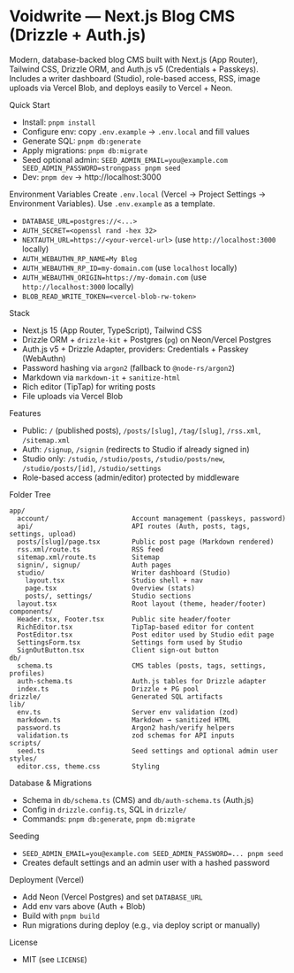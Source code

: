 Voidwrite — Next.js Blog CMS (Drizzle + Auth.js)
=================================================

Modern, database-backed blog CMS built with Next.js (App Router), Tailwind CSS, Drizzle ORM, and Auth.js v5 (Credentials + Passkeys). Includes a writer dashboard (Studio), role-based access, RSS, image uploads via Vercel Blob, and deploys easily to Vercel + Neon.

Quick Start
- Install: `pnpm install`
- Configure env: copy `.env.example` → `.env.local` and fill values
- Generate SQL: `pnpm db:generate`
- Apply migrations: `pnpm db:migrate`
- Seed optional admin: `SEED_ADMIN_EMAIL=you@example.com SEED_ADMIN_PASSWORD=strongpass pnpm seed`
- Dev: `pnpm dev` → http://localhost:3000

Environment Variables
Create `.env.local` (Vercel → Project Settings → Environment Variables). Use `.env.example` as a template.

- `DATABASE_URL=postgres://<...>`
- `AUTH_SECRET=<openssl rand -hex 32>`
- `NEXTAUTH_URL=https://<your-vercel-url>` (use `http://localhost:3000` locally)
- `AUTH_WEBAUTHN_RP_NAME=My Blog`
- `AUTH_WEBAUTHN_RP_ID=my-domain.com` (use `localhost` locally)
- `AUTH_WEBAUTHN_ORIGIN=https://my-domain.com` (use `http://localhost:3000` locally)
- `BLOB_READ_WRITE_TOKEN=<vercel-blob-rw-token>`

Stack
- Next.js 15 (App Router, TypeScript), Tailwind CSS
- Drizzle ORM + `drizzle-kit` + Postgres (`pg`) on Neon/Vercel Postgres
- Auth.js v5 + Drizzle Adapter, providers: Credentials + Passkey (WebAuthn)
- Password hashing via `argon2` (fallback to `@node-rs/argon2`)
- Markdown via `markdown-it` + `sanitize-html`
- Rich editor (TipTap) for writing posts
- File uploads via Vercel Blob

Features
- Public: `/` (published posts), `/posts/[slug]`, `/tag/[slug]`, `/rss.xml`, `/sitemap.xml`
- Auth: `/signup`, `/signin` (redirects to Studio if already signed in)
- Studio only: `/studio`, `/studio/posts`, `/studio/posts/new`, `/studio/posts/[id]`, `/studio/settings`
- Role-based access (admin/editor) protected by middleware

Folder Tree
```
app/
  account/                     Account management (passkeys, password)
  api/                         API routes (Auth, posts, tags, settings, upload)
  posts/[slug]/page.tsx        Public post page (Markdown rendered)
  rss.xml/route.ts             RSS feed
  sitemap.xml/route.ts         Sitemap
  signin/, signup/             Auth pages
  studio/                      Writer dashboard (Studio)
    layout.tsx                 Studio shell + nav
    page.tsx                   Overview (stats)
    posts/, settings/          Studio sections
  layout.tsx                   Root layout (theme, header/footer)
components/
  Header.tsx, Footer.tsx       Public site header/footer
  RichEditor.tsx               TipTap-based editor for content
  PostEditor.tsx               Post editor used by Studio edit page
  SettingsForm.tsx             Settings form used by Studio
  SignOutButton.tsx            Client sign-out button
db/
  schema.ts                    CMS tables (posts, tags, settings, profiles)
  auth-schema.ts               Auth.js tables for Drizzle adapter
  index.ts                     Drizzle + PG pool
drizzle/                       Generated SQL artifacts
lib/
  env.ts                       Server env validation (zod)
  markdown.ts                  Markdown → sanitized HTML
  password.ts                  Argon2 hash/verify helpers
  validation.ts                zod schemas for API inputs
scripts/
  seed.ts                      Seed settings and optional admin user
styles/
  editor.css, theme.css        Styling
```

Database & Migrations
- Schema in `db/schema.ts` (CMS) and `db/auth-schema.ts` (Auth.js)
- Config in `drizzle.config.ts`, SQL in `drizzle/`
- Commands: `pnpm db:generate`, `pnpm db:migrate`

Seeding
- `SEED_ADMIN_EMAIL=you@example.com SEED_ADMIN_PASSWORD=... pnpm seed`
- Creates default settings and an admin user with a hashed password

Deployment (Vercel)
- Add Neon (Vercel Postgres) and set `DATABASE_URL`
- Add env vars above (Auth + Blob)
- Build with `pnpm build`
- Run migrations during deploy (e.g., via deploy script or manually)

License
- MIT (see `LICENSE`)

